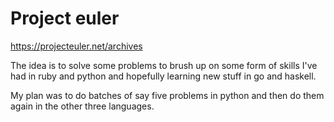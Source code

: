 # Project euler
https://projecteuler.net/archives

The idea is to solve some problems to brush up on some form of skills 
I've had in ruby and python and hopefully learning new stuff in go and 
haskell.

My plan was to do batches of say five problems in python and then do 
them again in the other three languages.

